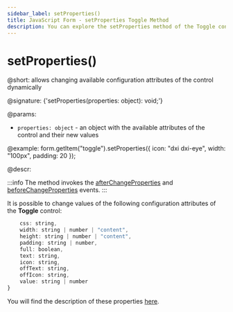 ```yaml
---
sidebar_label: setProperties()
title: JavaScript Form - setProperties Toggle Method 
description: You can explore the setProperties method of the Toggle control of Form in the documentation of the DHTMLX JavaScript UI library. Browse developer guides and API reference, try out code examples and live demos, and download a free 30-day evaluation version of DHTMLX Suite.
---
```


# setProperties()

@short: allows changing available configuration attributes of the control dynamically

@signature: {'setProperties(properties: object): void;'}

@params:
- `properties: object` - an object with the available attributes of the control and their new values

@example:
form.getItem("toggle").setProperties({
    icon: "dxi dxi-eye",
    width: "100px",
    padding: 20
});

@descr:

:::info
The method invokes the [afterChangeProperties](form/api/toggle/toggle_afterchangeproperties_event.md) and [beforeChangeProperties](form/api/toggle/toggle_beforechangeproperties_event.md) events.
:::

It is possible to change values of the following configuration attributes of the **Toggle** control:

```javascript
    css: string,
    width: string | number | "content",
    height: string | number | "content",
    padding: string | number,
    full: boolean,
    text: string,
    icon: string,
    offText: string,
    offIcon: string,
    value: string | number
}
```

You will find the description of these properties [here](form/api/toggle/api_toggle_properties.md).